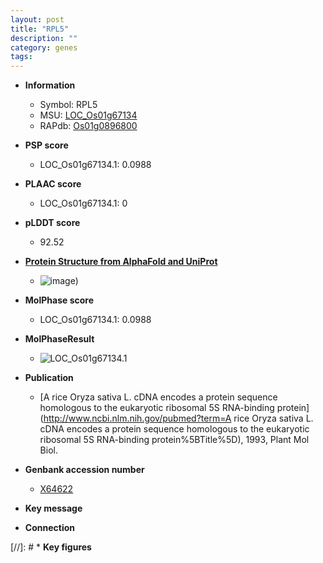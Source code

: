 ```yaml
---
layout: post
title: "RPL5"
description: ""
category: genes
tags: 
---
```


* **Information**  
    + Symbol: RPL5  
    + MSU: [LOC_Os01g67134](http://rice.plantbiology.msu.edu/cgi-bin/ORF_infopage.cgi?orf=LOC_Os01g67134)  
    + RAPdb: [Os01g0896800](http://rapdb.dna.affrc.go.jp/viewer/gbrowse_details/irgsp1?name=Os01g0896800)  

* **PSP score**  
    + LOC_Os01g67134.1: 0.0988 

* **PLAAC score**  
    + LOC_Os01g67134.1: 0 

* **pLDDT score**
    + 92.52

* **[Protein Structure from AlphaFold and UniProt](https://www.uniprot.org/uniprotkb/Q0JGY1/entry#structure)**
    + ![image](https://ricepsp.github.io/images/Q0/AF-Q0JGY1-F1.png))

* **MolPhase score**
    + LOC_Os01g67134.1: 0.0988

* **MolPhaseResult**
    + ![LOC_Os01g67134.1](https://ricepsp.github.io/pictures/LOC_Os01g/LOC_Os01g67134.1.png)

* **Publication**  
    + [A rice Oryza sativa L. cDNA encodes a protein sequence homologous to the eukaryotic ribosomal 5S RNA-binding protein](http://www.ncbi.nlm.nih.gov/pubmed?term=A rice Oryza sativa L. cDNA encodes a protein sequence homologous to the eukaryotic ribosomal 5S RNA-binding protein%5BTitle%5D), 1993, Plant Mol Biol.

* **Genbank accession number**  
    + [X64622](http://www.ncbi.nlm.nih.gov/nuccore/X64622)

* **Key message**  

* **Connection**  

[//]: # * **Key figures**  


